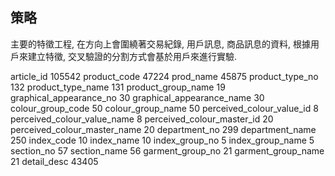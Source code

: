 
##  策略

主要的特徵工程, 在方向上會圍繞著交易紀錄, 用戶訊息, 商品訊息的資料, 根據用戶來建立特徵, 交叉驗證的分割方式會基於用戶來進行實驗.

article_id                      105542
product_code                     47224
prod_name                        45875
product_type_no                    132
product_type_name                  131
product_group_name                  19
graphical_appearance_no             30
graphical_appearance_name           30
colour_group_code                   50
colour_group_name                   50
perceived_colour_value_id            8
perceived_colour_value_name          8
perceived_colour_master_id          20
perceived_colour_master_name        20
department_no                      299
department_name                    250
index_code                          10
index_name                          10
index_group_no                       5
index_group_name                     5
section_no                          57
section_name                        56
garment_group_no                    21
garment_group_name                  21
detail_desc                      43405